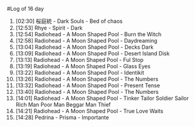 #Log of 16 day

1. [02:30] 桜庭統 - Dark Souls - Bed of chaos
1. [12:53] Rhye - Spirit - Dark
1. [12:54] Radiohead - A Moon Shaped Pool - Burn the Witch
1. [12:58] Radiohead - A Moon Shaped Pool - Daydreaming
1. [13:04] Radiohead - A Moon Shaped Pool - Decks Dark
1. [13:09] Radiohead - A Moon Shaped Pool - Desert Island Disk
1. [13:13] Radiohead - A Moon Shaped Pool - Ful Stop
1. [13:19] Radiohead - A Moon Shaped Pool - Glass Eyes
1. [13:22] Radiohead - A Moon Shaped Pool - Identikit
1. [13:26] Radiohead - A Moon Shaped Pool - The Numbers
1. [13:32] Radiohead - A Moon Shaped Pool - Present Tense
1. [13:40] Radiohead - A Moon Shaped Pool - The Numbers
1. [14:01] Radiohead - A Moon Shaped Pool - Tinker Tailor Soldier Sailor Rich Man Poor Man Beggar Man Thief
1. [14:21] Radiohead - A Moon Shaped Pool - True Love Waits
1. [14:28] Pedrina - Prisma - Importante
